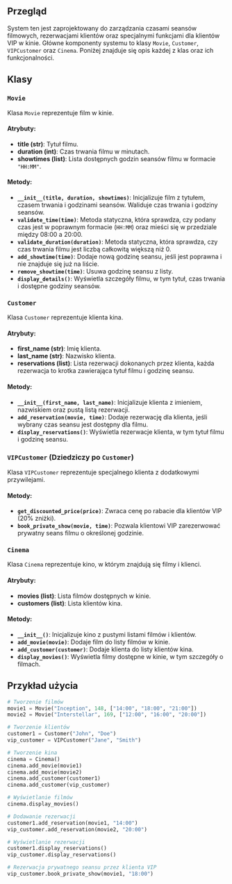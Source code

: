 ## Przegląd

System ten jest zaprojektowany do zarządzania czasami seansów filmowych, rezerwacjami klientów oraz specjalnymi funkcjami dla klientów VIP w kinie. Główne komponenty systemu to klasy `Movie`, `Customer`, `VIPCustomer` oraz `Cinema`. Poniżej znajduje się opis każdej z klas oraz ich funkcjonalności.

## Klasy

### `Movie`

Klasa `Movie` reprezentuje film w kinie.

#### Atrybuty:
- **title (str)**: Tytuł filmu.
- **duration (int)**: Czas trwania filmu w minutach.
- **showtimes (list)**: Lista dostępnych godzin seansów filmu w formacie `"HH:MM"`.

#### Metody:
- **`__init__(title, duration, showtimes)`**: Inicjalizuje film z tytułem, czasem trwania i godzinami seansów. Waliduje czas trwania i godziny seansów.
- **`validate_time(time)`**: Metoda statyczna, która sprawdza, czy podany czas jest w poprawnym formacie (`HH:MM`) oraz mieści się w przedziale między 08:00 a 20:00.
- **`validate_duration(duration)`**: Metoda statyczna, która sprawdza, czy czas trwania filmu jest liczbą całkowitą większą niż 0.
- **`add_showtime(time)`**: Dodaje nową godzinę seansu, jeśli jest poprawna i nie znajduje się już na liście.
- **`remove_showtime(time)`**: Usuwa godzinę seansu z listy.
- **`display_details()`**: Wyświetla szczegóły filmu, w tym tytuł, czas trwania i dostępne godziny seansów.

### `Customer`

Klasa `Customer` reprezentuje klienta kina.

#### Atrybuty:
- **first_name (str)**: Imię klienta.
- **last_name (str)**: Nazwisko klienta.
- **reservations (list)**: Lista rezerwacji dokonanych przez klienta, każda rezerwacja to krotka zawierająca tytuł filmu i godzinę seansu.

#### Metody:
- **`__init__(first_name, last_name)`**: Inicjalizuje klienta z imieniem, nazwiskiem oraz pustą listą rezerwacji.
- **`add_reservation(movie, time)`**: Dodaje rezerwację dla klienta, jeśli wybrany czas seansu jest dostępny dla filmu.
- **`display_reservations()`**: Wyświetla rezerwacje klienta, w tym tytuł filmu i godzinę seansu.

### `VIPCustomer` (Dziedziczy po `Customer`)

Klasa `VIPCustomer` reprezentuje specjalnego klienta z dodatkowymi przywilejami.

#### Metody:
- **`get_discounted_price(price)`**: Zwraca cenę po rabacie dla klientów VIP (20% zniżki).
- **`book_private_show(movie, time)`**: Pozwala klientowi VIP zarezerwować prywatny seans filmu o określonej godzinie.

### `Cinema`

Klasa `Cinema` reprezentuje kino, w którym znajdują się filmy i klienci.

#### Atrybuty:
- **movies (list)**: Lista filmów dostępnych w kinie.
- **customers (list)**: Lista klientów kina.

#### Metody:
- **`__init__()`**: Inicjalizuje kino z pustymi listami filmów i klientów.
- **`add_movie(movie)`**: Dodaje film do listy filmów w kinie.
- **`add_customer(customer)`**: Dodaje klienta do listy klientów kina.
- **`display_movies()`**: Wyświetla filmy dostępne w kinie, w tym szczegóły o filmach.

## Przykład użycia

```python
# Tworzenie filmów
movie1 = Movie("Inception", 148, ["14:00", "18:00", "21:00"])
movie2 = Movie("Interstellar", 169, ["12:00", "16:00", "20:00"])

# Tworzenie klientów
customer1 = Customer("John", "Doe")
vip_customer = VIPCustomer("Jane", "Smith")

# Tworzenie kina
cinema = Cinema()
cinema.add_movie(movie1)
cinema.add_movie(movie2)
cinema.add_customer(customer1)
cinema.add_customer(vip_customer)

# Wyświetlanie filmów
cinema.display_movies()

# Dodawanie rezerwacji
customer1.add_reservation(movie1, "14:00")
vip_customer.add_reservation(movie2, "20:00")

# Wyświetlanie rezerwacji
customer1.display_reservations()
vip_customer.display_reservations()

# Rezerwacja prywatnego seansu przez klienta VIP
vip_customer.book_private_show(movie1, "18:00")
